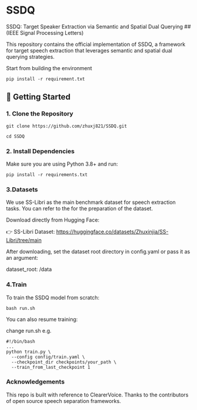# SSDQ 
SSDQ: Target Speaker Extraction via Semantic and Spatial Dual Querying    ##(IEEE Signal Processing Letters)

This repository contains the official implementation of SSDQ, a framework for target speech extraction that leverages semantic and spatial dual querying strategies.


Start from building the environment

    pip install -r requirement.txt

## 🚀 Getting Started

### 1. Clone the Repository

    git clone https://github.com/zhuxj821/SSDQ.git

    cd SSDQ

### 2. Install Dependencies

Make sure you are using Python 3.8+ and run:

    pip install -r requirements.txt

### 3.Datasets

We use SS-Libri as the main benchmark dataset for speech extraction tasks. 
You can refer to the  for the preparation of the dataset.

Download directly from Hugging Face:

👉 SS-Libri Dataset: https://huggingface.co/datasets/Zhuxinjia/SS-Libri/tree/main

After downloading, set the dataset root directory in config.yaml or pass it as an argument:

dataset_root: /data

### 4.Train

To train the SSDQ model from scratch:

    bash run.sh 

You can also resume training:

change run.sh  e.g.

    #!/bin/bash
    ...
    python train.py \
      --config config/train.yaml \
      --checkpoint_dir checkpoints/your_path \
      --train_from_last_checkpoint 1
  
###  Acknowledgements

This repo is built with reference to ClearerVoice. Thanks to the contributors of open source speech separation frameworks.
